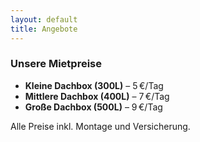 ```yaml
---
layout: default
title: Angebote
---
```


### Unsere Mietpreise

- **Kleine Dachbox (300L)** – 5 €/Tag  
- **Mittlere Dachbox (400L)** – 7 €/Tag  
- **Große Dachbox (500L)** – 9 €/Tag

Alle Preise inkl. Montage und Versicherung.
